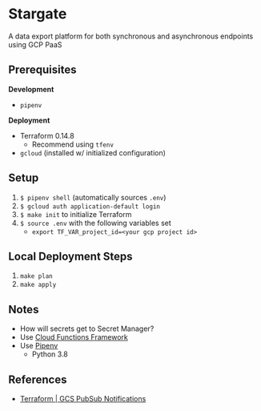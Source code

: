 # Stargate
A data export platform for both synchronous and asynchronous endpoints using GCP PaaS

## Prerequisites
**Development**
* `pipenv`

**Deployment**
* Terraform 0.14.8
    * Recommend using `tfenv`
* `gcloud` (installed w/ initialized configuration)

## Setup
1. `$ pipenv shell` (automatically sources `.env`)
1. `$ gcloud auth application-default login`
1. `$ make init` to initialize Terraform
1. `$ source .env` with the following variables set
    * `export TF_VAR_project_id=<your gcp project id>`

## Local Deployment Steps
1. `make plan`
1. `make apply`

## Notes
* How will secrets get to Secret Manager?
* Use [Cloud Functions Framework](https://github.com/GoogleCloudPlatform/functions-framework-python)
* Use [Pipenv](https://realpython.com/pipenv-guide/)
    * Python 3.8


## References
* [Terraform | GCS PubSub Notifications](https://registry.terraform.io/providers/hashicorp/google/latest/docs/resources/storage_notification)
